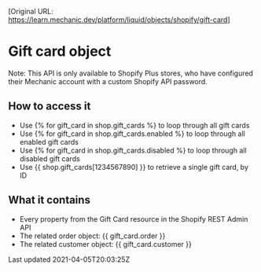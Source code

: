 [Original URL: https://learn.mechanic.dev/platform/liquid/objects/shopify/gift-card]

# Gift card object

Note: This API is only available to Shopify Plus stores, who have configured their Mechanic account with a custom Shopify API password.

## How to access it

- Use {% for gift\_card in shop.gift\_cards %} to loop through all gift cards
- Use {% for gift\_card in shop.gift\_cards.enabled %} to loop through all enabled gift cards
- Use {% for gift\_card in shop.gift\_cards.disabled %} to loop through all disabled gift cards
- Use {{ shop.gift\_cards[1234567890] }} to retrieve a single gift card, by ID

## What it contains

- Every property from the Gift Card resource in the Shopify REST Admin API
- The related order object: {{ gift\_card.order }}
- The related customer object: {{ gift\_card.customer }}

Last updated 2021-04-05T20:03:25Z